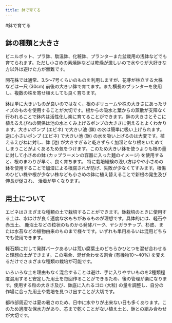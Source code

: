 ```yaml
---
title: 鉢で育てる
---
```

#鉢で育てる

## 鉢の種類と大きさ
ビニルポット、プラ鉢、駄温鉢、化粧鉢、プランターまた盆栽用の浅鉢などでも育てられます。ただし小さめの素焼鉢などは乾燥が激しいので水やりが大好きな方以外は避けた方が無難です。

開花株では通常、3.5～7号くらいのものを利用しますが、花芽が林立する大株などは一尺 (30cm) 前後の大きい鉢で育てます。また横長のプランターを使用し、複数の株を寄せ植えしても良く育ちます。

鉢は単に大きいものが良いのではなく、根のボリュームや株の大きさにあったサイズのものを使用することが大切です。根からの吸水と葉からの蒸散が支障なく行われることで鉢内は活性化し楽に育てることができます。鉢の大きさとそこに植えるえびねの関係は池の水とくみ上げるポンプの大きさに例えるとよくわかります。大きいポンプ (エビネ) で大きい池 (鉢) の水は簡単に吸い上げられます。逆に小さいポンプ (エビネ) で大きい池 (鉢) の水を吸い上げるのは大変です。植えるえびねに対し、鉢 (池) が大きすぎると乾きずらく加湿となり根をいためてしまうことがよくあるため気をつけます。このため大きい鉢を使うよりも根の量に対して小さめの鉢 (カップラーメンの容器に入った麺のイメージ) を使用すると、根のまわりが早く、良く育ちます。 特に栽培経験の浅い方はやや小さめの鉢を使用することで加湿による根腐されが防げ、失敗が少なくてすみます。根傷のひどい株や根が少ない株なども小さめの鉢に植え替えることで新根の発生及び伸長が促され、 活着が早くなります。

## 用土について
エビネはさまざまな種類の土で栽培することができます。鉢栽培のときに使用する土は、水はけが良く適度な水もちがあるものが理想です。具体的には、軽石や赤玉土、 鹿沼土などの粒状のものから発酵バーク、ヤシガラチップ、杉皮、または水苔などの植物由来のものまで様々です。いずれも単用あるいは混用どちらでも使用できます。

軽石類に対して発酵バークあるいは荒い腐葉土のどちらかひとつを混ぜ合わせると理想の土ができます。この場合、混ぜ合わせる割合 (有機物10～40%) を変えるだけでさまざまな種類の栽培が可能です。

いろいろな土を理由もなく混合することは避け、手に入りやすいものを2種類程度混用すると安定した用土を毎回作ることができるため、後の管理が楽になります。使用する粒の大きさ及び、鉢底に入れるゴロ (大粒) の量を調整し、自分の作場に合った用土や栽培を見つけ出すことが大切です。

都市部周辺では夏の暑さのため、日中に水やりが出来ない日も多くあります。このため適度な保水力があり、芯まで乾くことがない植え土と、鉢との組み合わせが大切です。
